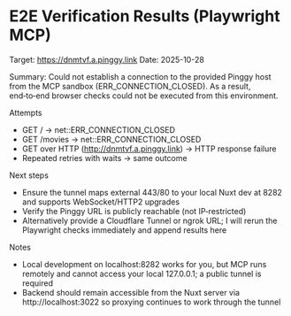  # E2E Verification Results (Playwright MCP)
 
 Target: https://dnmtvf.a.pinggy.link
 Date: 2025-10-28
 
 Summary: Could not establish a connection to the provided Pinggy host from the MCP sandbox (ERR_CONNECTION_CLOSED). As a result, end‑to‑end browser checks could not be executed from this environment.
 
 Attempts
 - GET / → net::ERR_CONNECTION_CLOSED
 - GET /movies → net::ERR_CONNECTION_CLOSED
 - GET over HTTP (http://dnmtvf.a.pinggy.link) → HTTP response failure
 - Repeated retries with waits → same outcome
 
 Next steps
 - Ensure the tunnel maps external 443/80 to your local Nuxt dev at 8282 and supports WebSocket/HTTP2 upgrades
 - Verify the Pinggy URL is publicly reachable (not IP‑restricted)
 - Alternatively provide a Cloudflare Tunnel or ngrok URL; I will rerun the Playwright checks immediately and append results here
 
 Notes
 - Local development on localhost:8282 works for you, but MCP runs remotely and cannot access your local 127.0.0.1; a public tunnel is required
 - Backend should remain accessible from the Nuxt server via http://localhost:3022 so proxying continues to work through the tunnel
